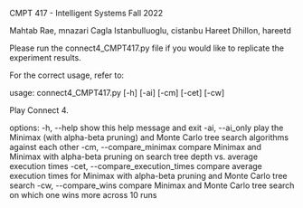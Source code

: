 CMPT 417 - Intelligent Systems 
Fall 2022 

Mahtab Rae, mnazari
Cagla Istanbulluoglu, cistanbu
Hareet Dhillon, hareetd

Please run the connect4_CMPT417.py file if you would like to replicate the experiment results. 

For the correct usage, refer to:

usage: connect4_CMPT417.py [-h] [-ai] [-cm] [-cet] [-cw]

Play Connect 4.

options:
  -h, --help            show this help message and exit
  -ai, --ai_only        play the Minimax (with alpha-beta pruning) and Monte Carlo tree search algorithms against each other
  -cm, --compare_minimax
                        compare Minimax and Minimax with alpha-beta pruning on search tree depth vs. average execution times
  -cet, --compare_execution_times
                        compare average execution times for Minimax with alpha-beta pruning and Monte Carlo tree search
  -cw, --compare_wins   compare Minimax and Monte Carlo tree search on which one wins more across 10 runs
